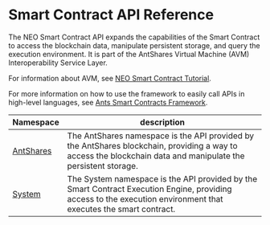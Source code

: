 # Smart Contract API Reference

The NEO Smart Contract API expands the capabilities of the Smart Contract to access the blockchain data, manipulate persistent storage, and query the execution environment. It is part of the AntShares Virtual Machine (AVM) Interoperability Service Layer.

For information about AVM, see [NEO Smart Contract Tutorial](tutorial.md).

For more information on how to use the framework to easily call APIs in high-level languages, see [Ants Smart Contracts Framework](fw.md).


Namespace | description |
| ----------------------------- | ---------------------------------------- |
[AntShares](api/antshares.md) | The AntShares namespace is the API provided by the AntShares blockchain, providing a way to access the blockchain data and manipulate the persistent storage. |
| [System](api/system.md) | The System namespace is the API provided by the Smart Contract Execution Engine, providing access to the execution environment that executes the smart contract. |
